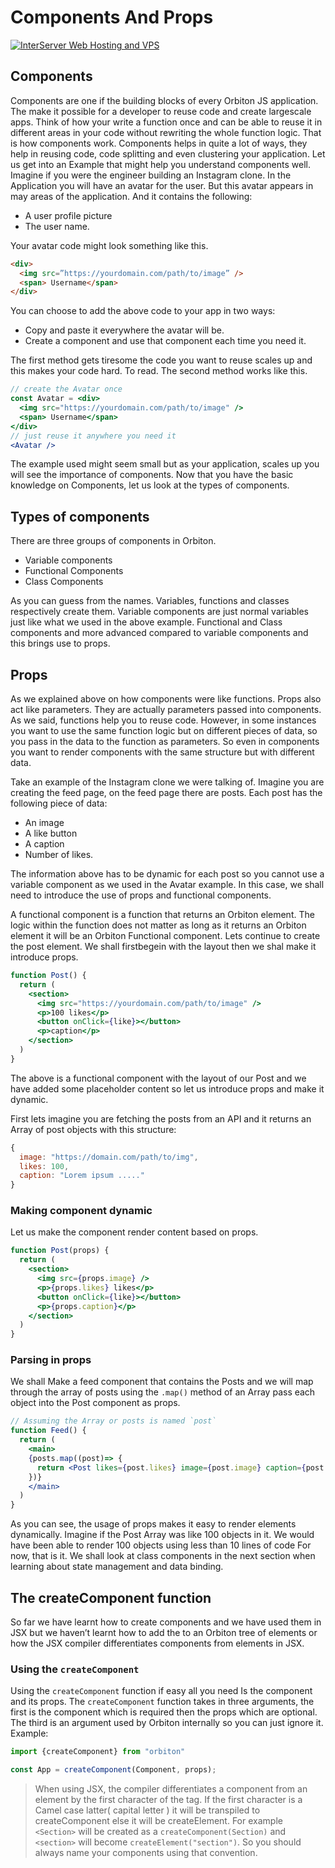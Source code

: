 # Components And Props

<a href="https://www.interserver.net/r/656116"><img src="https://www.interserver.net/logos/WH_728x90.gif.gif" alt="InterServer Web Hosting and VPS" /></a>

## Components

Components are one if the building blocks of every Orbiton JS application. The make it possible for a developer to reuse code and create largescale apps. Think of how your write a function once and can be able to reuse it in different areas in your code without rewriting the whole function logic. That is how components work. Components helps in quite a lot of ways, they help in reusing code, code splitting and even clustering your application.
Let us get into an Example that might help you understand components well.
Imagine if you were the engineer building an Instagram clone. In the Application you will have an avatar for the user. But this avatar appears in may areas of the application. And it contains the following:

- A user profile picture
- The user name.

Your avatar code might look something like this.

```html
<div>
  <img src=”https://yourdomain.com/path/to/image” />
  <span> Username</span>
</div>
```

You can choose to add the above code to your app in two ways:

- Copy and paste it everywhere the avatar will be.
- Create a component and use that component each time you need it.

The first method gets tiresome the code you want to reuse scales up and this makes your code hard. To read.
The second method works like this.

```jsx
// create the Avatar once
const Avatar = <div>
  <img src="https://yourdomain.com/path/to/image" />
  <span> Username</span>
</div>
// just reuse it anywhere you need it
<Avatar /> 
```

The example used might seem small but as your application, scales up you will see the importance of components.
Now that you have the basic knowledge on Components, let us look at the types of components.

<ins class="adsbygoogle" style="display:block" data-ad-client="ca-pub-4708563499603847" data-ad-slot="3293369059"
      data-ad-format="auto" data-full-width-responsive="true"></ins>

## Types of components

There are three groups of components in Orbiton.

- Variable components
- Functional Components
- Class Components

As you can guess from the names. Variables, functions and classes respectively create them. Variable components are just normal variables just like what we used in the above example.
Functional and Class components and more advanced compared to variable components and this brings use to props.

## Props

As we explained above on how components were like functions. Props also act like parameters. They are actually parameters passed into components. As we said, functions help you to reuse code. However, in some instances you want to use the same function logic but on different pieces of data, so you pass in the data to the function as parameters. So even in components you want to render components with the same structure but with different data.

Take an example of the Instagram clone we were talking of. Imagine you are creating the feed page, on the feed page there are posts. Each post has the following piece of data:

- An image
- A like button
- A caption
- Number of likes.

The information above has to be dynamic for each post so you cannot use a variable component as we used in the Avatar example. In this case, we shall need to introduce the use of props and functional components.

A functional component is a function that returns an Orbiton element. The logic within the function does not matter as long as it returns an Orbiton element it will be an Orbiton Functional component.
Lets continue to create the post element. We shall firstbegein with the layout then we shal make it introduce props.

```jsx
function Post() {
  return (
    <section>
      <img src="https://yourdomain.com/path/to/image" />
      <p>100 likes</p>
      <button onClick={like}></button>
      <p>caption</p>
    </section>
  )
}
```

The above is a functional component with the layout of our Post and we have added some placeholder content so let us introduce props and make it dynamic.

First lets imagine you are fetching the posts from an API and it returns an Array of post objects with this structure:

```js
{
  image: "https://domain.com/path/to/img",
  likes: 100,
  caption: "Lorem ipsum ....."
}
```

<ins class="adsbygoogle" style="display:block" data-ad-client="ca-pub-4708563499603847" data-ad-slot="3293369059"
      data-ad-format="auto" data-full-width-responsive="true"></ins>

### Making component dynamic

Let us make the component render content based on props.

```jsx
function Post(props) {
  return (
    <section>
      <img src={props.image} />
      <p>{props.likes} likes</p>
      <button onClick={like}></button>
      <p>{props.caption}</p>
    </section>
  )
}
```

### Parsing in props

We shall Make a feed component that contains the Posts and we will map through the array of posts using the `.map()` method of an Array pass each object into the Post component as props.

```jsx
// Assuming the Array or posts is named `post`
function Feed() {
  return (
    <main>
    {posts.map((post)=> {
      return <Post likes={post.likes} image={post.image} caption={post.caption}>
    })}
    </main>
  )
}
```

As you can see, the usage of props makes it easy to render elements dynamically. Imagine if the Post Array was like 100 objects in it. We would have been able to render 100 objects using less than 10 lines of code
For now, that is it. We shall look at class components in the next section when learning about state management and data binding.

<ins class="adsbygoogle" style="display:block" data-ad-client="ca-pub-4708563499603847" data-ad-slot="3293369059"
      data-ad-format="auto" data-full-width-responsive="true"></ins>

## The createComponent function

So far we have learnt how to create components and we have used them in JSX but we haven’t learnt how to add the to an Orbiton tree of elements or how the JSX compiler differentiates components from elements in JSX.

### Using the `createComponent`

Using the `createComponent` function if easy all you need Is the component and its props.
The `createComponent` function takes in three arguments, the first is the component which is required then the props which are optional. The third is an argument used by Orbiton internally so you can just ignore it.
Example:

```js
import {createComponent} from "orbiton"

const App = createComponent(Component, props);
```

> When using JSX, the compiler differentiates a component from an element by the first character of the tag. If the first character is a Camel case latter( capital letter ) it will be transpiled to createComponent else it will be createElement. For example `<Section>` will be created as a `createComponent(Section)` and `<section>` will become `createElement("section")`. So you should always name your components using that convention.


<ins class="adsbygoogle" style="display:block" data-ad-client="ca-pub-4708563499603847" data-ad-slot="3293369059"
      data-ad-format="auto" data-full-width-responsive="true"></ins>
